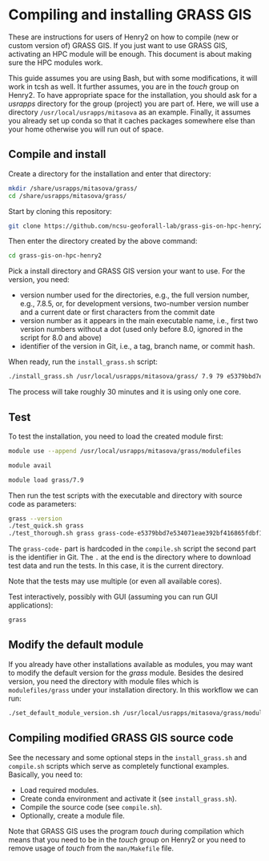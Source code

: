 # Compiling and installing GRASS GIS

These are instructions for users of Henry2 on how to compile (new or custom version of)
GRASS GIS. If you just want to use GRASS GIS, activating an HPC module will be enough.
This document is about making sure the HPC modules work.

This guide assumes you are using Bash, but with some modifications, it will work
in tcsh as well. It further assumes, you are in the _touch_ group on Henry2.
To have appropriate space for the installation, you should ask for a _usrapps_
directory for the group (project) you are part of. Here, we will use
a directory `/usr/local/usrapps/mitasova` as an example.
Finally, it assumes you already set up conda so that it caches packages somewhere else
than your home otherwise you will run out of space.

## Compile and install

Create a directory for the installation and enter that directory:

```sh
mkdir /share/usrapps/mitasova/grass/
cd /share/usrapps/mitasova/grass/
```

Start by cloning this repository:

```sh
git clone https://github.com/ncsu-geoforall-lab/grass-gis-on-hpc-henry2.git
```

Then enter the directory created by the above command:

```sh
cd grass-gis-on-hpc-henry2
```

Pick a install directory and GRASS GIS version your want to use.
For the version, you need:

- version number used for the directories, e.g., the full version number,
  e.g., 7.8.5, or, for development versions, two-number version number and
  a current date or first characters from the commit date
- version number as it appears in the main executable name,
  i.e., first two version numbers without a dot (used only before 8.0,
  ignored in the script for 8.0 and above)
- identifier of the version in Git, i.e., a tag, branch name, or commit hash.

When ready, run the `install_grass.sh` script:

```sh
./install_grass.sh /usr/local/usrapps/mitasova/grass/ 7.9 79 e5379bbd7e534071eae392bf416865fdbf109f01
```

The process will take roughly 30 minutes and it is using only one core.

## Test

To test the installation, you need to load the created module first:

```sh
module use --append /usr/local/usrapps/mitasova/grass/modulefiles
```

```sh
module avail
```

```sh
module load grass/7.9
```

Then run the test scripts with the executable and directory
with source code as parameters:

```bash
grass --version
./test_quick.sh grass
./test_thorough.sh grass grass-code-e5379bbd7e534071eae392bf416865fdbf109f01
```

The `grass-code-` part is hardcoded in the `compile.sh` script the second part is
the identifier in Git. The `.` at the end is the directory where to download test
data and run the tests. In this case, it is the current directory.

Note that the tests may use multiple (or even all available cores).

Test interactively, possibly with GUI (assuming you can run GUI applications):

```bash
grass
```

## Modify the default module

If you already have other installations available as modules, you
may want to modify the default version for the _grass_ module.
Besides the desired version, you need the directory with module files
which is `modulefiles/grass` under your installation directory.
In this workflow we can run:

```sh
./set_default_module_version.sh /usr/local/usrapps/mitasova/grass/modulefiles/grass 7.9
```

## Compiling modified GRASS GIS source code

See the necessary and some optional steps in the `install_grass.sh`
and `compile.sh` scripts which serve as completely functional examples.
Basically, you need to:

- Load required modules.
- Create conda environment and activate it (see `install_grass.sh`).
- Compile the source code (see `compile.sh`).
- Optionally, create a module file.

Note that GRASS GIS uses the program _touch_ during compilation which means
that you need to be in the _touch_ group on Henry2 or you need to remove
usage of _touch_ from the `man/Makefile` file.

